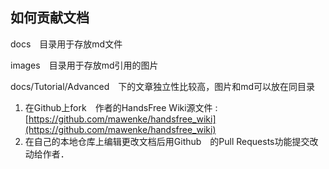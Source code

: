 ## 如何贡献文档

docs　目录用于存放md文件

images　目录用于存放md引用的图片

docs/Tutorial/Advanced　下的文章独立性比较高，图片和md可以放在同目录

1. 在Github上fork　作者的HandsFree Wiki源文件 :  [https://github.com/mawenke/handsfree_wiki](https://github.com/mawenke/handsfree_wiki)
2. 在自己的本地仓库上编辑更改文档后用Github　的Pull Requests功能提交改动给作者．



